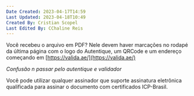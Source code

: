 ```yaml
---
Date Created: 2023-04-17T14:59
Last Updated: 2023-04-18T10:49
Created By: Cristian Scopel
Last Edited By: CChaline Reis
---
```

Você recebeu o arquivo em PDF? Nele devem haver marcações no rodapé da última página com o logo do Autentique, um QRCode e um endereço começando em [https://valida.ae/](https://valida.ae/)

  

*Confusão n passar pelo autentique e validador*

Você pode utilizar qualquer assinador que suporte assinatura eletrônica qualificada para assinar o documento com certificados ICP-Brasil.